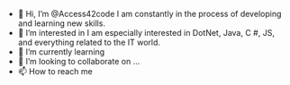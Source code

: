 - 👋 Hi, I’m @Access42code I am constantly in the process of developing and learning new skills. 
- 👀 I’m interested in I am especially interested in DotNet, Java, C #, JS, and everything related to the IT world.
- 🌱 I’m currently learning 
- 💞️ I’m looking to collaborate on ...
- 📫 How to reach me 

<!---
Access42code/Access42code is a ✨ special ✨ repository because its `README.md` (this file) appears on your GitHub profile.
You can click the Preview link to take a look at your changes.
--->
